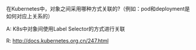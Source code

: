 在Kubernetes中，对象之间采用哪种方式关联的?（例如：pod和deployment是如何对应上关系的） 

A: K8s中对象间使用Label Selector的方式进行关联

R: http://docs.kubernetes.org.cn/247.html

